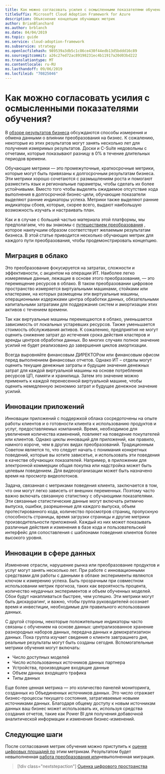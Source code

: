 ```yaml
---
title: Как можно согласовать усилия с осмысленными показателями обучения?
titleSuffix: Microsoft Cloud Adoption Framework for Azure
description: Объяснение концепции обучающих метрик
author: BrianBlanchard
ms.author: brblanch
ms.date: 04/04/2019
ms.topic: guide
ms.service: cloud-adoption-framework
ms.subservice: strategy
ms.openlocfilehash: 989539a3db5c1c86ce430f44edb13d5bddd16c89
ms.sourcegitcommit: a26c27ed72ac89198231ec4b11917a20d03bd222
ms.translationtype: MT
ms.contentlocale: ru-RU
ms.lasthandoff: 09/06/2019
ms.locfileid: "70825046"
---
```

<!-- markdownlint-disable MD026 -->

# <a name="how-can-we-align-efforts-to-meaningful-learning-metrics"></a>Как можно согласовать усилия с осмысленными показателями обучения?

В [обзоре результатов бизнеса](business-outcomes/index.md) обсуждаются способы измерения и обмена данными о влиянии преобразования на бизнес. К сожалению, некоторые из этих результатов могут занять несколько лет для получения измеримых результатов. Доски и C-Suite недовольны с отчетами, которые показывают разницу в 0% в течение длительных периодов времени.

Обучающие метрики — это промежуточные, краткосрочные метрики, которые могут быть привязаны к долгосрочным результатам бизнеса. Эти метрики хорошо сочетаются с размышлениям роста и помогают разместить язык и региональные параметры, чтобы сделать их более устойчивыми. Вместо того чтобы выделять ожидаемое отсутствие хода выполнения в долгосрочной бизнес-цели, обучающие показатели выделяют ранние индикаторы успеха. Метрики также выделяют ранние индикаторы сбоев, которые, скорее всего, выдают наибольшую возможность изучать и настраивать план.

Как и в случае с большей частью материала этой платформы, мы предполагаем, что вы знакомы с [путешествием преобразования](../governance/journeys/index.md) , которое наилучшим образом соответствует желаемым результатам бизнеса. В этой статье приводится несколько обучающих метрик для каждого пути преобразования, чтобы продемонстрировать концепцию.

## <a name="cloud-migration"></a>Миграция в облако

Это преобразование фокусируется на затратах, сложности и эффективности, с акцентом на операции ИТ. Наиболее легко измеряемые данные, лежащие в основе этого преобразования, — это перемещение ресурсов в облако. В таком преобразовании цифровое пространство измеряется виртуальными машинами, стойками или кластерами, на которых размещены эти виртуальные машины, операционными издержками центра обработки данных, обязательными капитальными затратами для поддержания систем и амортизации этих активов с течением времени.

Так как виртуальные машины перемещаются в облако, уменьшается зависимость от локальных устаревших ресурсов. Также уменьшается стоимость обслуживания активов. К сожалению, предприятия не могут оценить снижение затрат до истечения срока действия кластеров и аренды центров обработки данных. Во многих случаях полное значение усилий не будет реализовано до завершения циклов амортизации.

Всегда выровняйте финансовым ДИРЕКТОРом или финансовым офисом перед выполнением финансовых отчетов. Однако ИТ – отделы могут оценить текущие денежные затраты и будущие значения денежных затрат для каждой виртуальной машины на основе потребления ресурсов ЦП, памяти и хранилища. Затем это значение можно применить к каждой перенесенной виртуальной машине, чтобы оценить немедленную экономию затрат и будущее денежное значение усилий.

## <a name="application-innovation"></a>Инновации приложений

Инновации приложений с поддержкой облака сосредоточены на опыте работы клиентов и о готовности клиента к использованию продуктов и услуг, предоставляемых компанией. Время, необходимое для увеличения количества изменений, повлияет на поведение покупателей или клиентов. Однако циклы инноваций для приложений, как правило, намного короче, чем в других видах преобразований. Традиционным Советом является то, что следует начать с понимания конкретных поведений, которые вы хотите зависетье, и использовать эти поведения в качестве обучающих показателей. Например, в приложении для электронной коммерции общая покупка или надстройка может быть целевым поведением. Для видеоорганизации может быть назначено время на просмотр видеопотоков.

Задача, связанная с метриками поведения клиента, заключается в том, что они могут легко зависеть от внешних переменных. Поэтому часто важно включать связанную статистику с обучающими показателями. Эти связанные статистические данные могут включать ритмичю выпуска, ошибки, разрешенные для каждого выпуска, объем протестированного кода, количество просмотров страниц, пропускную способность страницы, время загрузки страницы и другие метрики производительности приложений. Каждый из них может показывать различные действия и изменения в базе кода и пользовательский интерфейс для сопоставления с шаблонами поведения клиентов более высокого уровня.

## <a name="data-innovation"></a>Инновации в сфере данных

Изменение отрасли, нарушение рынка или преобразование продуктов и услуг могут занять несколько лет. При работе с инновационными средствами для работы с данными в облаке эксперименты являются ключом к измерению успеха. Быть прозрачным при совместном использовании метрик прогноза, таких как вероятность процента, количество неудачных экспериментов и объем обученных моделей. Сбои будут накапливаться быстрее, чем успешно. Эти метрики могут быть дискаурагинг, и важно, чтобы группа руководителей осознает время и инвестиции, необходимые для правильного использования данных.

С другой стороны, некоторые положительные индикаторы часто связаны с обучением на основе данных: централизованное хранение разнородных наборов данных, передача данных и демократизатион данных. Пока группа изучает сведения о клиенте завтрашнего дня, реальные результаты могут быть созданы сегодня. Вспомогательные метрики обучения могут включать:

- Число доступных моделей
- Число использованных источников данных партнера
- Устройства, производящие входящие данные
- Объем данных входящего трафика
- Типы данных

Еще более ценная метрика — это количество панелей мониторинга, созданных из Объединенных источников данных. Это число отражает бизнес-процессы текущего состояния, затрагиваемые новыми источниками данных. Благодаря общему доступу к новым источникам данных ваш бизнес может использовать их, используя средства создания отчетов, такие как Power BI для получения добавочной аналитической информации и изменения бизнес-изменений.

## <a name="next-steps"></a>Следующие шаги

После согласования метрик обучения можно приступить к [оценке цифровых площадей по](../digital-estate/index.md) этим метрикам. Результатом будет невыполненная [работа преобразования или](../migrate/migration-considerations/prerequisites/technical-complexity.md)невыполненная миграция.

> [!div class="nextstepaction"]
> [Оценка цифрового пространства](../digital-estate/index.md)

